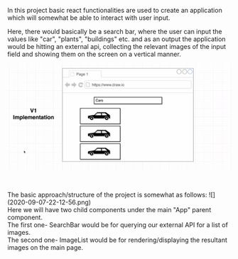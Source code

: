 <p>
In this project basic react functionalities are used to create an application which will somewhat be able to interact with user input. <br>

Here, there would basically be a search bar, where the user can input the values like "car", "plants", "buildings" etc. and as an output the application would be hitting an external api, collecting the relevant images of the input field and showing them on the screen on a vertical manner.

</p>

![](2020-09-06-18-00-24.png)

<br>

<p>
The basic approach/structure of the project is somewhat as follows:
![](2020-09-07-22-12-56.png)
<br>
Here we will have two child components under the main "App" parent component. <br>
The first one- SearchBar would be for querying our external API for a list of images. <br>
The second one- ImageList would be for rendering/displaying the resultant images on the main page.
</p>
